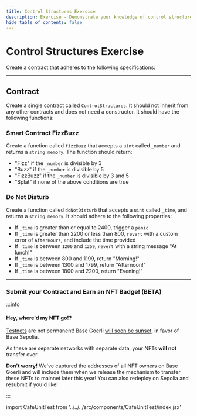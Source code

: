 ```yaml
---
title: Control Structures Exercise
description: Exercise - Demonstrate your knowledge of control structures.
hide_table_of_contents: false
---
```


# Control Structures Exercise

Create a contract that adheres to the following specifications:

---

## Contract

Create a single contract called `ControlStructures`. It should not inherit from any other contracts and does not need a constructor. It should have the following functions:

### Smart Contract FizzBuzz

Create a function called `fizzBuzz` that accepts a `uint` called `_number` and returns a `string memory`. The function should return:

- "Fizz" if the `_number` is divisible by 3
- "Buzz" if the `_number` is divisible by 5
- "FizzBuzz" if the `_number` is divisible by 3 and 5
- "Splat" if none of the above conditions are true

### Do Not Disturb

Create a function called `doNotDisturb` that accepts a `uint` called `_time`, and returns a `string memory`. It should adhere to the following properties:

- If `_time` is greater than or equal to 2400, trigger a `panic`
- If `_time` is greater than 2200 or less than 800, `revert` with a custom error of `AfterHours`, and include the time provided
- If `_time` is between `1200` and `1259`, `revert` with a string message "At lunch!"
- If `_time` is between 800 and 1199, return "Morning!"
- If `_time` is between 1300 and 1799, return "Afternoon!"
- If `_time` is between 1800 and 2200, return "Evening!"

---

### Submit your Contract and Earn an NFT Badge! (BETA)

:::info

#### Hey, where'd my NFT go!?

[Testnets](/learn/deployment-to-testnet/test-networks) are not permanent! Base Goerli [will soon be sunset](https://base.mirror.xyz/kkz1-KFdUwl0n23PdyBRtnFewvO48_m-fZNzPMJehM4), in favor of Base Sepolia.

As these are separate networks with separate data, your NFTs **will not** transfer over.

**Don't worry!** We've captured the addresses of all NFT owners on Base Goerli and will include them when we release the mechanism to transfer these NFTs to mainnet later this year! You can also redeploy on Sepolia and resubmit if you'd like!

:::

import CafeUnitTest from '../../../src/components/CafeUnitTest/index.jsx'

<CafeUnitTest nftNum={2}/>

